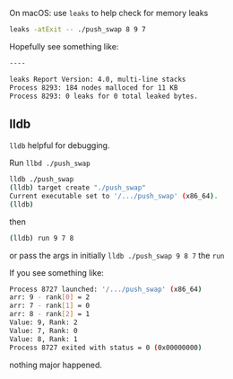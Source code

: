 
On macOS:
use `leaks` to help check for memory leaks 
```bash
leaks -atExit -- ./push_swap 8 9 7   
```

Hopefully see something like:
```bash
----

leaks Report Version: 4.0, multi-line stacks
Process 8293: 184 nodes malloced for 11 KB
Process 8293: 0 leaks for 0 total leaked bytes.

```

## lldb
`lldb` helpful for debugging.

Run `llbd ./push_swap` 
```bash
lldb ./push_swap                  
(lldb) target create "./push_swap"
Current executable set to '/.../push_swap' (x86_64).
(lldb) 
```

then 
```bash
(lldb) run 9 7 8
```

 or pass the args in initially `lldb ./push_swap 9 8 7` the `run`


If you see something like:
```bash
Process 8727 launched: '/.../push_swap' (x86_64)
arr: 9 - rank[0] = 2
arr: 7 - rank[1] = 0
arr: 8 - rank[2] = 1
Value: 9, Rank: 2
Value: 7, Rank: 0
Value: 8, Rank: 1
Process 8727 exited with status = 0 (0x00000000) 
```

nothing major happened.